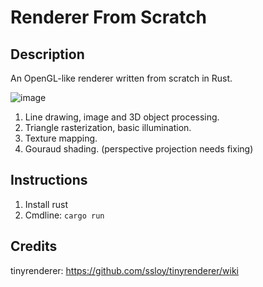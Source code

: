 # Renderer From Scratch

## Description
An OpenGL-like renderer written from scratch in Rust.

![image](https://github.com/ltJustWorks/renderer_from_scratch/assets/43526682/3cc43dbc-bbe4-4be8-8bb6-a27dfce6520d)
1) Line drawing, image and 3D object processing.
2) Triangle rasterization, basic illumination.
3) Texture mapping.
4) Gouraud shading. (perspective projection needs fixing)

## Instructions
1. Install rust
2. Cmdline: `cargo run`

## Credits
tinyrenderer: https://github.com/ssloy/tinyrenderer/wiki
